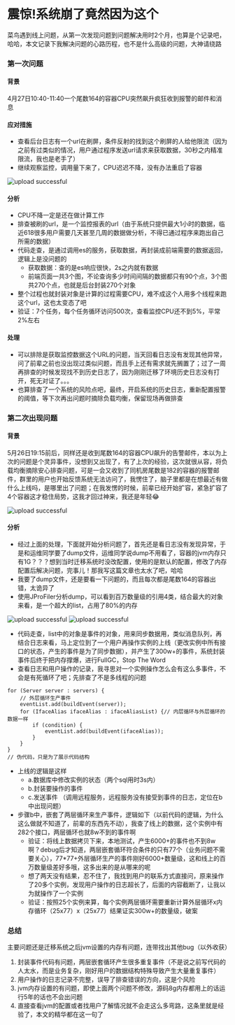 # 震惊!系统崩了竟然因为这个


菜鸟遇到线上问题，从第一次发现问题到问题解决用时2个月，也算是个记录吧，哈哈，本文记录下我解决问题的心路历程，也不是什么高级的问题，大神请绕路

### 第一次问题 
#### 背景
4月27日10:40-11:40一个尾数164的容器CPU突然飙升疯狂收到报警的邮件和消息

#### 应对措施	
* 查看后台日志有一个url在刷屏，条件反射的找到这个刷屏的人给他限流（因为之前有过类似的情况，用户通过程序发送url请求来获取数据，30秒之内精准限流，我也是老手了）
* 继续观察监控，调用量下来了，CPU迟迟不降，没有办法重启了容器

![upload successful](/images/dump问题1.png)

#### 分析
*  CPU不降一定是还在做计算工作
*  排查被刷的url，是一个监控报表的url（由于系统只提供最大1小时的数据，临近618很多用户需要几天甚至几周的数据做分析，不得已通过程序来跑出自己所需的数据）
*  代码走查，是通过调用es的服务，获取数据，再封装成前端需要的数据返回，逻辑上是没问题的
	* 获取数据：查的是es响应很快，2s之内就有数据
	* 前端页面一共3个图，不论查询多少时间间隔的数据都只有90个点，3个图共270个点，也就是后台封装270个对象
* 整个过程也就封装对象是计算的过程需要CPU，难不成这个人用多个线程来跑这个url，这也太变态了吧
* 验证：7个任务，每个任务循环访问500次，查看监控CPU还不到5%，平常2%左右

#### 处理
* 可以排除是获取监控数据这个URL的问题，当天回看日志没有发现其他异常，问了前辈之前也没出现过类似问题，而且手上还有需求就先搁置了；过了一周再排查的时候发现找不到历史日志了，因为刚刚迁移了环境历史日志没有打开，死无对证了。。。
* 也算排查了一个系统的风险点吧，最终，开启系统的历史日志，重新配置报警的阈值，等下次再出问题时摘除负载均衡，保留现场再做排查

### 第二次出现问题
#### 背景
5月26日19:15前后，同样还是收到尾数164的容器CPU飙升的告警邮件，本以为上次的问题是个灵异事件，没想到又出现了，有了上次的经验，这次就很从容，将负载均衡摘除安心排查问题，可是一会又收到了同机房尾数是182的容器的报警邮件，群里的用户也开始反馈系统无法访问了，我愣住了，脑子里都是在想最近有做什么上线吗，是哪里出了问题；在我发愣的时候，前辈已经开始扩容，紧急扩容了4个容器这才稳住局势，这我才回过神来，我还是年轻😂

![upload successful](/images/dump问题2.png)

#### 分析
* 经过上面的处理，下面就开始分析问题了，首先还是看日志没有发现异常，于是和运维同学要了dump文件，运维同学说dump不用看了，容器的jvm内存只有1G？？？想到当时迁移系统时没改配置，使用的是默认的配置，修改了内存配置后解决问题，完事儿！那我写这篇文章也太水了吧，哈哈
* 我要了dump文件，还是要看一下问题的，而且每次都是尾数164的容器出错，太诡异了
* 使用JProFiler分析dump，可以看到百万数量级的引用4类，结合最大的对象来看，是一个超大的list，占用了80%的内存

![upload successful](/images/dump问题3.png)
![upload successful](/images/dump问题4.png)

* 代码走查，list中的对象是事件的对象，用来同步数据用，类似消息队列，再结合日志来看，马上定位到了一个用户再操作实例的上线（更改实例中所有接口的状态，产生的事件是为了同步数据），并产生了300w+的事件，系统封装事件后终于把内存撑爆，进行FullGC，Stop The Word
* 查看日志和用户操作的记录，我寻思对一个实例操作怎么会有这么多事件，不会是有死循环了吧；先排查了不是多线程的问题

```
for (Server server : servers) {
    // 外层循环生产事件
    eventList.add(buildEvent(server));
    for (IfaceAlias ifaceAlias : ifaceAliasList) {// 内层循环与外层循环的数据一样
        if (condition) {
            eventList.add(buildEvent(ifaceAlias));
        }
    }
}
// 伪代码，只是为了展示代码结构
```

* 上线的逻辑是这样
	* a.数据库中修改实例的状态（两个sql用时3s内）
	* b.封装要操作的事件
	* c.发送事件 （调用远程服务，远程服务没有接受到事件的日志，定位在b中出现问题）
* 步骤b中，嵌套了两层循环来生产事件，逻辑如下（以前代码的逻辑，为什么这么做就不知道了，前辈的东西先不动），我查了线上的数据，这个实例中有282个接口，两层循环也就8w不到的事件啊
  * 验证：将线上数据拷贝下来，本地测试，产生6000+的事件也不到8w啊？debug后才知道，两层嵌套循环符合条件的只有77个（业务问题不需要关心），77*77+外层循环生产的事件刚好6000+数量级，这和线上的百万数量级差好多哦，这多出来的是从哪来的呢
  * 想了两天没有结果，忍不住了，我找到用户的联系方式直接问，原来操作了20多个实例，发现用户操作的日志超长了，后面的内容截断了，让我以为就操作了一个实例
  * 验证：按照25个实例来算，每个实例两层循环需要重新计算外层循环x内存循环（25x77）x（25x77）结果证实300w+的数量级，破案

### 总结

主要问题还是迁移系统之后jvm设置的内存有问题，连带找出其他bug（以外收获）

1. 封装事件代码有问题，两层嵌套循环产生很多重复事件（不是说之前写代码的人太水，而是业务复杂，刚好用户的数据结构特殊导致产生大量重复事件）
2. 用户操作的日志记录不完整，误导了排查错误的方向，这是个风险
3. jvm内存设置的有问题，即使上面两个问题不修改，源码8g内存都用上的话运行5年的话也不会出问题
4. 直接查看jvm的配置或者找用户了解情况就不会走这么多弯路，这条里就是经验了，本文的精华都在这一句了


	

